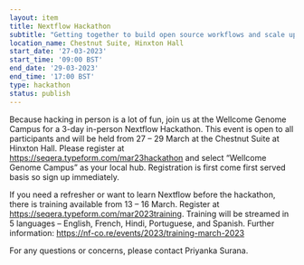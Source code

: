 ```yaml
---
layout: item
title: Nextflow Hackathon
subtitle: "Getting together to build open source workflows and scale up our science."
location_name: Chestnut Suite, Hinxton Hall
start_date: '27-03-2023'
start_time: '09:00 BST'
end_date: '29-03-2023'
end_time: '17:00 BST'
type: hackathon
status: publish
---
```


Because hacking in person is a lot of fun, join us at the Wellcome Genome Campus for a 3-day in-person Nextflow Hackathon. This event is open to all participants and will be held from 27 – 29 March at the Chestnut Suite at Hinxton Hall. Please register at https://seqera.typeform.com/mar23hackathon and select “Wellcome Genome Campus” as your local hub. Registration is first come first served basis so sign up immediately. 

If you need a refresher or want to learn Nextflow before the hackathon, there is training available from 13 – 16 March. Register at https://seqera.typeform.com/mar2023training. Training will be streamed in 5 languages – English, French, Hindi, Portuguese, and Spanish. Further information: https://nf-co.re/events/2023/training-march-2023

For any questions or concerns, please contact Priyanka Surana.
